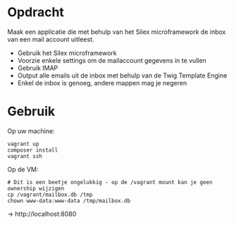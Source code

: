 
# Opdracht
Maak een applicatie die met behulp van het Silex microframework de inbox van een mail account uitleest.

* Gebruik het Silex microframework
* Voorzie enkele settings om de mailaccount gegevens in te vullen
* Gebruik IMAP
* Output alle emails uit de inbox met behulp van de Twig Template Engine
* Enkel de inbox is genoeg, andere mappen mag je negeren

# Gebruik

Op uw machine:

    vagrant up
    composer install
    vagrant ssh

Op de VM:

    # Dit is een beetje ongelukkig - op de /vagrant mount kan je geen ownership wijzigen
    cp /vagrant/mailbox.db /tmp
    chown www-data:www-data /tmp/mailbox.db

-> http://localhost:8080

